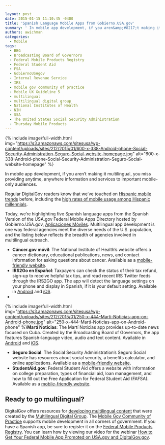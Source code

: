 ```yaml
---

layout: post
date: 2015-01-15 11:10:45 -0400
title: 'Spanish Language Mobile Apps from Gobierno.USA.gov'
summary: ' In mobile app development, if you aren&amp;#8217;t making it multilingual, you miss providing anytime, anywhere information and services to important mobile-only audiences. Regular DigitalGov readers know that we&amp;#8217;ve touched on Hispanic mobile trends before, including the high rates of mobile usage among Hispanic millennials. Today, we&rsquo;re highlighting five Spanish language apps'
authors: awichman
categories:
  - Mobile
tags:
  - BBG
  - Broadcasting Board of Governors
  - Federal Mobile Products Registry
  - Federal Student Aid
  - FSA
  - GobiernoUSAgov
  - Internal Revenue Service
  - IRS
  - mobile gov community of practice
  - Mobile UX Guideline 5
  - multilingual
  - multilingual digital group
  - National Institutes of Health
  - NIH
  - SSA
  - The United States Social Security Administration
  - Thursday Mobile Products
---
```



{% include image/full-width.html img="https://s3.amazonaws.com/sitesusa/wp-content/uploads/sites/212/2015/01/600-x-338-Android-phone-Social-Security-Administration-Seguro-Social-website-homepage.jpg" alt="600-x-338-Android-phone-Social-Security-Administration-Seguro-Social-website-homepage" %}

In mobile app development, if you aren&#8217;t making it multilingual, you miss providing anytime, anywhere information and services to important mobile-only audiences.

Regular DigitalGov readers know that we&#8217;ve touched on [Hispanic mobile trends](https://www.WHATEVER/2014/09/30/trends-on-tuesday-meet-the-mobile-power-users/) before, including the [high rates of mobile usage among Hispanic millennials](https://www.WHATEVER/2014/05/27/trends-on-tuesday-hispanic-millennials-provide-insight-on-mobile-future/).

Today, we’re highlighting five Spanish language apps from the Spanish Version of the USA.gov Federal Mobile Apps Directory hosted by Gobierno.USA.gov, [Aplicaciones Móviles](http://www.usa.gov/gobiernousa/conectese-gobierno/apps.moviles.shtml). Multilingual app development is one way federal agencies meet the diverse needs of the U.S. population, and the listing below reflects the breadth of agencies involved in multilingual outreach.

  * **Cáncer.gov móvil**: The National Institute of Health’s website offers a cancer dictionary, educational publications, news, and contact information for asking questions about cancer. Available as a [mobile-friendly website](http://m.cancer.gov/es).
  * **IRS2Go en Español**: Taxpayers can check the status of their tax refund, sign-up to receive helpful tax tips, and read recent IRS Twitter feeds through the IRS2GO app. The app will detect the language settings on your phone and display in Spanish, if it is your default setting. Available in [Android](https://play.google.com/store/apps/details?id=gov.irs) and [iOS](https://itunes.apple.com/us/app/irs2go/id414113282?mt=8).
  * 
{% include image/full-width.html img="https://s3.amazonaws.com/sitesusa/wp-content/uploads/sites/212/2015/01/250-x-444-Marti-Noticias-app-on-Android-phone.jpg" alt="250-x-444-Marti-Noticias-app-on-Android-phone" %}**Martí Noticias**: The Martí Noticias app provides up-to-date news focused on Cuba. Created by the Broadcasting Board of Governors, the app features Spanish-language video, audio and text content. Available in [Android](https://play.google.com/store/apps/details?id=gov.bbg.ocb) and [iOS](https://itunes.apple.com/us/app/marti-noticias/id639624682?mt=8).
  * **Seguro Social**: The Social Security Administration’s Seguro Social website has resources about social security, a benefits calculator, and online applications. Available as a [mobile-friendly website](http://www.ssa.gov/espanol/).
  * **StudentAid.gov**: Federal Student Aid offers a website with information on college preparation, types of financial aid, loan management, and how to fill out the Free Application for Federal Student Aid (FAFSA). Available as a [mobile-friendly website](https://studentaid.ed.gov/es).

## Ready to go multilingual?

DigitalGov offers resources for [developing multilingual content](https://www.WHATEVER/2014/07/01/multilingual-digital-content/) that were created by the [Multilingual Digital Group](https://www.WHATEVER/communities/government-multilingual-websites-community/). The [Mobile Gov Community of Practice](https://www.WHATEVER/communities/mobile/) supports mobile development in all corners of government. If you have a Spanish app, be sure to register it on the [Federal Mobile Products Registry](http://apps.usa.gov/register). You can learn how by viewing our video for the webinar [How to Get Your Federal Mobile App Promoted on USA.gov and DigitalGov.gov](https://www.youtube.com/watch?v=m2KO5Dww5yo).
